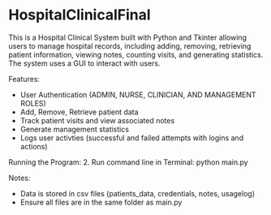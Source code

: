 # HospitalClinicalFinal

This is a Hospital Clinical System built with Python and Tkinter allowing users to manage hospital records, including adding, removing, retrieving patient information, viewing notes, counting visits, and generating statistics. The system uses a GUI to interact with users. 

Features:
- User Authentication (ADMIN, NURSE, CLINICIAN, AND MANAGEMENT ROLES)
- Add, Remove, Retrieve patient data
- Track patient visits and view associated notes
- Generate management statistics
- Logs user activties (successful and failed attempts with logins and actions) 

Running the Program:
2. Run command line in Terminal: python main.py

Notes: 
- Data is stored in csv files (patients_data, credentials, notes, usagelog)
- Ensure all files are in the same folder as main.py
